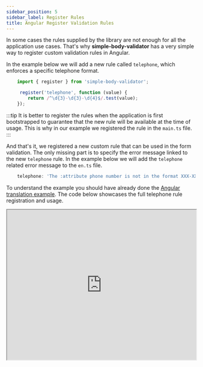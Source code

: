 ```yaml
---
sidebar_position: 5
sidebar_label: Register Rules
title: Angular Register Validation Rules
---
```


In some cases the rules supplied by the library are not enough for all the application use cases. That's why **simple-body-validator** has a very simple way to register custom validation rules in Angular.

In the example below we will add a new rule called <code>telephone</code>, which enforces a specific telephone format.

```js title="main.ts"
    import { register } from 'simple-body-validator';

     register('telephone', function (value) {
        return /^\d{3}-\d{3}-\d{4}$/.test(value);
    });
```

:::tip
It is better to register the rules when the application is first bootstrapped to guarantee that the new rule will be 
available at the time of usage. This is why in our example we registered the rule in the <code>main.ts</code> file.
:::

And that's it, we registered a new custom rule that can be used in the form validation. The only missing part is 
to specify the error message linked to the new <code>telephone</code> rule. In the example below we will 
add the <code>telephone</code> related error message to the <code>en.ts</code> file.

```js title="en.ts"
    telephone: 'The :attribute phone number is not in the format XXX-XXX-XXXX.',
```

To understand the example you should have already done the [Angular translation example](/angular/translation). 
The code below showcases the full telephone rule registration and usage.


<iframe width="100%" height="400px" src="https://stackblitz.com/edit/angular-ivy-jmkay8?ctl=1&embed=1&file=src/main.ts"> </iframe>